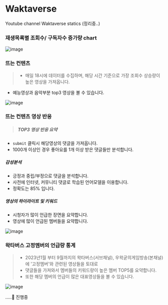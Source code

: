 # Waktaverse

Youtube channel Waktaverse statics (정리중..)


### 재생목록별 조회수/ 구독자수 증가량 chart

![image](https://github.com/KGochae/Waktaverse/assets/86241587/7dfd978c-ca93-4c82-a390-63199ecead77)


### 뜨는 컨텐츠

> * 매일 18시에 데이터를 수집하며, 해당 시간 기준으로 가장 조회수 상승량이 높은 영상을 가져옵니다.
  * 예능영상과 음악부분 top3 영상을 볼 수 있습니다.

![image](https://github.com/KGochae/Waktaverse/assets/86241587/ff1167d9-3001-41e3-8d65-7b0b75667935)

### 뜨는 컨텐츠 영상 반응
> ##### TOP3 영상 반응 요약  
  * `submit` 클릭시 해당영상의 댓글을 가져옵니다. 
  *  1000개 이상인 경우 좋아요를 1개 이상 받은 댓글들만 분석합니다.
  ##### 감성분석
  * 긍정과 중립/부정으로 댓글을 분석합니다. 
  * 사전에 인터넷, 커뮤니티 댓글로 학습된 언어모델을 이용합니다.
  * 정확도는 85% 입니다. 
  ##### 영상의 하이라이트 및 키워드
  * 시청자가 많이 언급한 장면을 요약합니다.
  * 영상에 많이 언급된 멤버들을 요약합니다.

![image](https://github.com/KGochae/Waktaverse/assets/86241587/97890ce1-88d0-4e81-88ef-09423db7d38a)

### 왁타버스 고정멤버의 언급량 통계
> * 2023년1월 부터 9월까지의 왁타버스(서브채널), 우왁굳의게임방송(본채널) 에 '고정멤버'와 관련된 영상들을 토대로
> * 댓글들을 가져와서 멤버들의 키워드량이 높은 멤버 TOP5를 요약합니다.
> * 또한 해당 멤버의 언급이 많은 대표영상들을 볼 수 있습니다.

![image](https://github.com/KGochae/Waktaverse/assets/86241587/7cb32df6-6cdf-4f62-9663-88e7096ab52e)


.....👀 진행중
